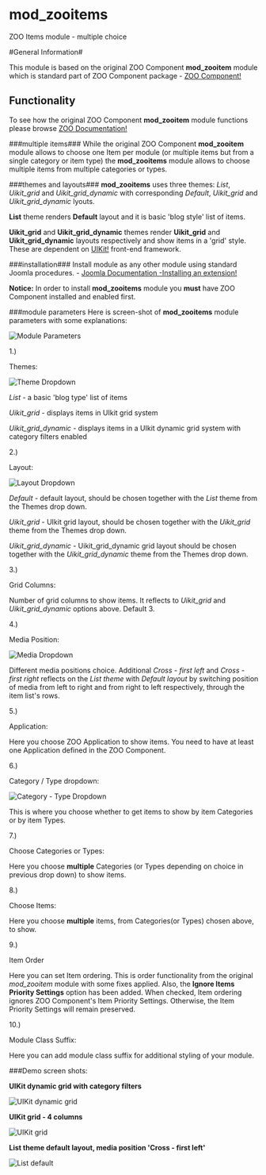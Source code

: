 # mod_zooitems
ZOO Items module - multiple choice

#General Information#

This module is based on the original ZOO Component **mod_zooitem** module which is standard part of ZOO Component package - [ZOO Component!](http://yootheme.com/zoo/)

## Functionality ##

To see how the original ZOO Component **mod_zooitem**  module functions please browse [ZOO Documentation!](http://yootheme.com/zoo/documentation/getting-started/set-up-zoo-item-module)

###multiple items###
While the original ZOO Component **mod_zooitem** module allows to choose one Item per module (or multiple items but from a single category or item type) the **mod_zooitems** module allows to choose multiple items from multiple categories or types.

###themes and layouts###
**mod_zooitems** uses three themes: *List*, *Uikit_grid* and *Uikit_grid_dynamic* with corresponding *Default*, *Uikit_grid* and *Uikit_grid_dynamic* lyouts.
 
 **List** theme renders **Default** layout and it is basic 'blog style' list of items.
 
 **Uikit_grid** and **Uikit_grid_dynamic** themes render **Uikit_grid** and **Uikit_grid_dynamic** layouts respectively and show items in a 'grid' style. These are dependent on [UIKit!](http://getuikit.com/index.html) front-end framework.
 
###installation###
 Install module as any other module using standard Joomla procedures.  - [Joomla Documentation -Installing an extension!](https://docs.joomla.org/Installing_an_extension)
 
 **Notice:** In order to install **mod_zooitems** module you **must** have ZOO Component installed and enabled first.
 
###module parameters
Here is screen-shot of **mod_zooitems** module parameters with some explanations:

![Module Parameters](http://brbaso.com/images/mod_zooitems_doc/module_parameters.jpg)
 
1.)

Themes:

 ![Theme Dropdown](http://brbaso.com/images/mod_zooitems_doc/theme_dropdown.jpg)

*List* -  a basic 'blog type' list of items

*Uikit_grid* - displays items in UIkit grid system

*Uikit_grid_dynamic* - displays items in a UIkit dynamic grid system with category filters enabled


2.)

Layout:

 ![Layout Dropdown](http://brbaso.com/images/mod_zooitems_doc/layout_dropdown.jpg)

*Default* - default layout, should be chosen together with the *List* theme from the Themes drop down.

*Uikit_grid* - UIkit grid layout, should be chosen together with the *Uikit_grid* theme from the Themes drop down.

*Uikit_grid_dynamic* - Uikit_grid_dynamic grid layout should be chosen together with the *Uikit_grid_dynamic* theme from the Themes drop down.


3.)

Grid Columns:

Number of grid columns to show items. It reflects to *Uikit_grid* and *Uikit_grid_dynamic* options above. Default 3.


4.)

Media Position:

 ![Media Dropdown](http://brbaso.com/images/mod_zooitems_doc/mediaposition_dropdown.jpg)

Different media positions choice. Additional *Cross - first left* and *Cross - first right* reflects on the *List theme* with *Default layout* by switching position of media from left to right and from right to left respectively, through the item list's rows.


5.)

Application:

Here you choose ZOO Application to show items. You need to have at least one Application defined in the ZOO Component.


6.)

Category / Type dropdown:

 ![Category - Type Dropdown](http://brbaso.com/images/mod_zooitems_doc/categorytypes_dropdown.jpg)

This is where you choose whether to get items to show by item Categories or by item Types.
 

7.) 

Choose Categories or Types:

Here you choose **multiple** Categories (or Types depending on choice in previous drop down) to show items.

8.) 

Choose Items:

Here you choose **multiple** items, from Categories(or Types) chosen above, to show.

9.)

Item Order

Here you can set Item ordering. This is order functionality from the original *mod_zooitem* module with some fixes applied. Also, the **Ignore Items Priority Settings** option has been added. When checked, Item ordering ignores ZOO Component's Item Priority Settings. Otherwise, the Item Priority Settings will remain preserved.
  
10.)


Module Class Suffix:

Here you can add module class suffix for additional styling of your module.

###Demo screen shots:

**UIKit dynamic grid with category filters**

 ![UIKit dynamic grid](http://brbaso.com/images/mod_zooitems_doc/demo-screenshots-grid_dynamic.jpg)
 
**UIKit grid - 4 columns**

 ![UIKit grid](http://brbaso.com/images/mod_zooitems_doc/demo-screenshots-grid-4columns.jpg)
 
 
**List theme default layout, media position 'Cross - first left'**

 ![List default](http://brbaso.com/images/mod_zooitems_doc/demo-screenshots-default-cross-first-left.jpg)
 




